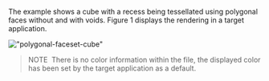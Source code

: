 The example shows a cube with a recess being tessellated using polygonal faces without and with voids. Figure 1 displays the rendering in a target application.

!["polygonal-faceset-cube"](../../figures/examples/polygonal-faceset-cube.png "Figure 1 &mdash; cube with recess visualized with edges visible")

> NOTE&nbsp; There is no color information within the file, the displayed color has been set by the target application as a default.